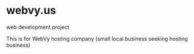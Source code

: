 # webvy.us
web development project

This is for WebVy hosting company (small local business seeking hosting business)